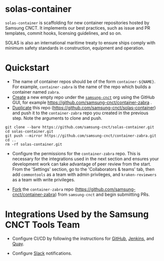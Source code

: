 # solas-container
`solas-container` is scaffolding for new container repositories hosted by Samsung CNCT. It implements our best practices, such as issue and PR templates, commit hooks, licensing guidelines, and so on.

SOLAS is also an international maritime treaty to ensure ships comply with minimum safety standards in construction, equipment and operation.

# Quickstart

- The name of container repos should be of the form `container-${NAME}`. For example, `container-zabra` is the name of the repo which builds a container named `zabra`.
- [Create](https://help.github.com/articles/creating-a-new-repository/) a new empty repo under the [`samsung-cnct`](https://github.com/samsung-cnct) org using the GitHub GUI, for example https://github.com/samsung-cnct/container-zabra .
- [Duplicate](https://help.github.com/articles/duplicating-a-repository/) this repo (https://github.com/samsung-cnct/solas-container) and push it to the `container-zabra` repo you created in the previous step. Note the arguments to clone and push.

```
git clone --bare https://github.com/samsung-cnct/solas-container.git
cd solas-container.git
git push --mirror https://github.com/samsung-cnct/container-zabra.git
cd ..
rm -rf solas-container.git
```
- Configure the permissions for the `container-zabra` repo. This is necessary for the integrations used in the next section and ensures your development work can take advantage of peer review from the start. From the 'Settings' section, go to the 'Collaborators & teams' tab, then add `commontools` as a team with admin privileges, and `kraken-reviewers` as a team with write privileges.

- [Fork](https://help.github.com/articles/fork-a-repo/) the `container-zabra` repo (https://github.com/samsung-cnct/container-zabra) from `samsung-cnct` and begin submiitting PRs.

# Integrations Used by the Samsung CNCT Tools Team

- Configure CI/CD by following the instructions for [GitHub](https://github.com/samsung-cnct/solas/blob/master/docs/github.md), [Jenkins](https://github.com/samsung-cnct/solas/blob/master/docs/jenkins.md), and [Quay](https://github.com/samsung-cnct/solas/blob/master/docs/quay.md).

- Configure [Slack](https://github.com/samsung-cnct/solas/blob/master/docs/slack.md) notifications.
